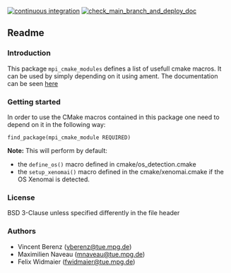 [![continuous integration](https://raw.githubusercontent.com/MPI-IS-BambooAgent/sw_badges/master/badges/plans/corerobotics/tag.svg?sanitize=true)](url)
[![check_main_branch_and_deploy_doc](https://github.com/machines-in-motion/mpi_cmake_modules/actions/workflows/deploy_doc.yml/badge.svg?branch=master)](https://github.com/machines-in-motion/mpi_cmake_modules/actions/workflows/deploy_doc.yml)

Readme
------

### Introduction

This package `mpi_cmake_modules` defines a list of usefull cmake macros.
It can be used by simply depending on it using ament.
The documentation can be seen [here](https://machines-in-motion.github.io/)

### Getting started

In order to use the CMake macros contained in this package one need to depend
on it in the following way:

    find_package(mpi_cmake_module REQUIRED)

**Note:** This will perform by default:
- the `define_os()` macro defined in cmake/os_detection.cmake
- the `setup_xenomai()` macro defined in the cmake/xenomai.cmake
  if the OS Xenomai is detected.

### License

BSD 3-Clause unless specified differently in the file header

### Authors

- Vincent Berenz (vberenz@tue.mpg.de)
- Maximilien Naveau (mnaveau@tue.mpg.de)
- Felix Widmaier (fwidmaier@tue.mpg.de)
